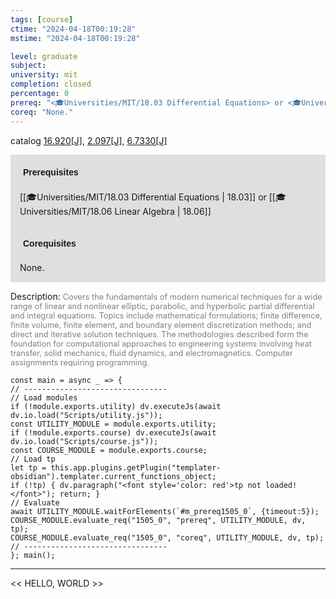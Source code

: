 ```yaml
---
tags: [course]
ctime: "2024-04-18T00:19:28"
mstime: "2024-04-18T00:19:28"

level: graduate
subject: 
university: mit
completion: closed
percentage: 0
prereq: "<🎓Universities/MIT/18.03 Differential Equations> or <🎓Universities/MIT/18.06 Linear Algebra>"
coreq: "None."
---
```


catalog [16.920[J]](http://student.mit.edu/catalog/m16b.html#16.920), [2.097[J]](http://student.mit.edu/catalog/m2a.html#2.097), [6.7330[J]](http://student.mit.edu/catalog/m6c.html#6.7330)

<span style="display: block; padding: 15px; background-color: rgb(100, 100, 100, 0.2);"><font id="m_prereq1505_0" style="display: block; font-family: Arial, sans-serif; font-weight: bold; padding: 5px">Prerequisites</font><br><span id="prereq1505_0">[[🎓Universities/MIT/18.03 Differential Equations | 18.03]] or [[🎓Universities/MIT/18.06 Linear Algebra | 18.06]]</span></span>
<span style="display: block; padding: 15px; background-color: rgb(100, 100, 100, 0.2);"><font id="m_coreq1505_0" style="display: block; font-family: Arial, sans-serif; font-weight: bold; padding: 5px">Corequisites</font><br><span id="coreq1505_0">None.</span></span>

<font style="">Description:</font>
<font style="color: grey; font-size: 0.8rem;">Covers the fundamentals of modern numerical techniques for a wide range of linear and nonlinear elliptic, parabolic, and hyperbolic partial differential and integral equations. Topics include mathematical formulations; finite difference, finite volume, finite element, and boundary element discretization methods; and direct and iterative solution techniques. The methodologies described form the foundation for computational approaches to engineering systems involving heat transfer, solid mechanics, fluid dynamics, and electromagnetics. Computer assignments requiring programming.</font>

```dataviewjs
const main = async _ => {
// --------------------------------
// Load modules
if (!module.exports.utility) dv.executeJs(await dv.io.load("Scripts/utility.js"));
const UTILITY_MODULE = module.exports.utility;
if (!module.exports.course) dv.executeJs(await dv.io.load("Scripts/course.js"));
const COURSE_MODULE = module.exports.course;
// Load tp
let tp = this.app.plugins.getPlugin("templater-obsidian").templater.current_functions_object;
if (!tp) { dv.paragraph("<font style='color: red'>tp not loaded!</font>"); return; }
// Evaluate
await UTILITY_MODULE.waitForElements(`#m_prereq1505_0`, {timeout:5});
COURSE_MODULE.evaluate_req("1505_0", "prereq", UTILITY_MODULE, dv, tp);
COURSE_MODULE.evaluate_req("1505_0", "coreq", UTILITY_MODULE, dv, tp);
// --------------------------------
}; main();
```

---

<< HELLO, WORLD >>
